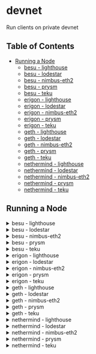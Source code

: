 # devnet

Run clients on private devnet

## Table of Contents
- [Running a Node](#running-a-node)
  - [besu - lighthouse](#besu---lighthouse)
  - [besu - lodestar](#besu---lodestar)
  - [besu - nimbus-eth2](#besu---nimbus-eth2)
  - [besu - prysm](#besu---prysm)
  - [besu - teku](#besu---teku)
  - [erigon - lighthouse](#erigon---lighthouse)
  - [erigon - lodestar](#erigon---lodestar)
  - [erigon - nimbus-eth2](#erigon---nimbus-eth2)
  - [erigon - prysm](#erigon---prysm)
  - [erigon - teku](#erigon---teku)
  - [geth - lighthouse](#geth---lighthouse)
  - [geth - lodestar](#geth---lodestar)
  - [geth - nimbus-eth2](#geth---nimbus-eth2)
  - [geth - prysm](#geth---prysm)
  - [geth - teku](#geth---teku)
  - [nethermind - lighthouse](#nethermind---lighthouse)
  - [nethermind - lodestar](#nethermind---lodestar)
  - [nethermind - nimbus-eth2](#nethermind---nimbus-eth2)
  - [nethermind - prysm](#nethermind---prysm)
  - [nethermind - teku](#nethermind---teku)

## Running a Node

<details>
  <summary>besu - lighthouse</summary>

  Open three terminals and execute the following commands:

  Terminal 1:
  ```bash 
  bash run-client.sh --network devnet \
                     --consensus-client lighthouse \
                     --execution-client besu \
                     --run execution \
                     --run-validator 
  ```

  Terminal 2:
  ```bash
  bash run-client.sh --network devnet \
                     --consensus-client lighthouse \
                     --execution-client besu \
                     --run consensus \
                     --run-validator
  ```

  Terminal 3:
  ```bash
  bash run-client.sh --network devnet \
                     --consensus-client lighthouse \
                     --execution-client besu \
                     --run validator \
                     --run-validator 
  ```

</details>

<details>
  <summary>besu - lodestar</summary>

  Open three terminals and execute the following commands:

  Terminal 1:
  ```bash 
  bash run-client.sh --network devnet \
                     --consensus-client lodestar \
                     --execution-client besu \
                     --run execution \
                     --run-validator 
  ```

  Terminal 2:
  ```bash
  bash run-client.sh --network devnet \
                     --consensus-client lodestar \
                     --execution-client besu \
                     --run consensus \
                     --run-validator
  ```

  Terminal 3:
  ```bash
  bash run-client.sh --network devnet \
                     --consensus-client lodestar \
                     --execution-client besu \
                     --run validator \
                     --run-validator 
  ```

</details>

<details>
  <summary>besu - nimbus-eth2</summary>

  Open three terminals and execute the following commands:

  Terminal 1:
  ```bash 
  bash run-client.sh --network devnet \
                     --consensus-client nimbus-eth2 \
                     --execution-client besu \
                     --run execution \
                     --run-validator 
  ```

  Terminal 2:
  ```bash
  bash run-client.sh --network devnet \
                     --consensus-client nimbus-eth2 \
                     --execution-client besu \
                     --run consensus \
                     --run-validator
  ```

  Terminal 3:
  ```bash
  bash run-client.sh --network devnet \
                     --consensus-client nimbus-eth2 \
                     --execution-client besu \
                     --run validator \
                     --run-validator 
  ```

</details>

<details>
  <summary>besu - prysm</summary>

  Open three terminals and execute the following commands:

  Terminal 1:
  ```bash 
  bash run-client.sh --network devnet \
                     --consensus-client prysm \
                     --execution-client besu \
                     --run execution \
                     --run-validator 
  ```

  Terminal 2:
  ```bash
  bash run-client.sh --network devnet \
                     --consensus-client prysm \
                     --execution-client besu \
                     --run consensus \
                     --run-validator
  ```

  Terminal 3:
  ```bash
  bash run-client.sh --network devnet \
                     --consensus-client prysm \
                     --execution-client besu \
                     --run validator \
                     --run-validator 
  ```

</details>

<details>
  <summary>besu - teku</summary>

  Open three terminals and execute the following commands:

  Terminal 1:
  ```bash 
  bash run-client.sh --network devnet \
                     --consensus-client teku \
                     --execution-client besu \
                     --run execution \
                     --run-validator 
  ```

  Terminal 2:
  ```bash
  bash run-client.sh --network devnet \
                     --consensus-client teku \
                     --execution-client besu \
                     --run consensus \
                     --run-validator
  ```

  Terminal 3:
  ```bash
  bash run-client.sh --network devnet \
                     --consensus-client teku \
                     --execution-client besu \
                     --run validator \
                     --run-validator 
  ```

</details>

<details>
  <summary>erigon - lighthouse</summary>

  Open three terminals and execute the following commands:

  Terminal 1:
  ```bash 
  bash run-client.sh --network devnet \
                     --consensus-client lighthouse \
                     --execution-client erigon \
                     --run execution \
                     --run-validator 
  ```

  Terminal 2:
  ```bash
  bash run-client.sh --network devnet \
                     --consensus-client lighthouse \
                     --execution-client erigon \
                     --run consensus \
                     --run-validator
  ```

  Terminal 3:
  ```bash
  bash run-client.sh --network devnet \
                     --consensus-client lighthouse \
                     --execution-client erigon \
                     --run validator \
                     --run-validator 
  ```

</details>

<details>
  <summary>erigon - lodestar</summary>

  Open three terminals and execute the following commands:

  Terminal 1:
  ```bash 
  bash run-client.sh --network devnet \
                     --consensus-client lodestar \
                     --execution-client erigon \
                     --run execution \
                     --run-validator 
  ```

  Terminal 2:
  ```bash
  bash run-client.sh --network devnet \
                     --consensus-client lodestar \
                     --execution-client erigon \
                     --run consensus \
                     --run-validator
  ```

  Terminal 3:
  ```bash
  bash run-client.sh --network devnet \
                     --consensus-client lodestar \
                     --execution-client erigon \
                     --run validator \
                     --run-validator 
  ```

</details>

<details>
  <summary>erigon - nimbus-eth2</summary>

  Open three terminals and execute the following commands:

  Terminal 1:
  ```bash 
  bash run-client.sh --network devnet \
                     --consensus-client nimbus-eth2 \
                     --execution-client erigon \
                     --run execution \
                     --run-validator 
  ```

  Terminal 2:
  ```bash
  bash run-client.sh --network devnet \
                     --consensus-client nimbus-eth2 \
                     --execution-client erigon \
                     --run consensus \
                     --run-validator
  ```

  Terminal 3:
  ```bash
  bash run-client.sh --network devnet \
                     --consensus-client nimbus-eth2 \
                     --execution-client erigon \
                     --run validator \
                     --run-validator 
  ```

</details>

<details>
  <summary>erigon - prysm</summary>

  Open three terminals and execute the following commands:

  Terminal 1:
  ```bash 
  bash run-client.sh --network devnet \
                     --consensus-client prysm \
                     --execution-client erigon \
                     --run execution \
                     --run-validator 
  ```

  Terminal 2:
  ```bash
  bash run-client.sh --network devnet \
                     --consensus-client prysm \
                     --execution-client erigon \
                     --run consensus \
                     --run-validator
  ```

  Terminal 3:
  ```bash
  bash run-client.sh --network devnet \
                     --consensus-client prysm \
                     --execution-client erigon \
                     --run validator \
                     --run-validator 
  ```

</details>

<details>
  <summary>erigon - teku</summary>

  Open three terminals and execute the following commands:

  Terminal 1:
  ```bash 
  bash run-client.sh --network devnet \
                     --consensus-client teku \
                     --execution-client erigon \
                     --run execution \
                     --run-validator 
  ```

  Terminal 2:
  ```bash
  bash run-client.sh --network devnet \
                     --consensus-client teku \
                     --execution-client erigon \
                     --run consensus \
                     --run-validator
  ```

  Terminal 3:
  ```bash


  bash run-client.sh --network devnet \
                     --consensus-client teku \
                     --execution-client erigon \
                     --run validator \
                     --run-validator 
  ```

</details>

<details>
  <summary>geth - lighthouse</summary>

  Open three terminals and execute the following commands:

  Terminal 1:
  ```bash 
  bash run-client.sh --network devnet \
                     --consensus-client lighthouse \
                     --execution-client geth \
                     --run execution \
                     --run-validator 
  ```

  Terminal 2:
  ```bash
  bash run-client.sh --network devnet \
                     --consensus-client lighthouse \
                     --execution-client geth \
                     --run consensus \
                     --run-validator
  ```

  Terminal 3:
  ```bash
  bash run-client.sh --network devnet \
                     --consensus-client lighthouse \
                     --execution-client geth \
                     --run validator \
                     --run-validator 
  ```

</details>

<details>
  <summary>geth - lodestar</summary>

  Open three terminals and execute the following commands:

  Terminal 1:
  ```bash 
  bash run-client.sh --network devnet \
                     --consensus-client lodestar \
                     --execution-client geth \
                     --run execution \
                     --run-validator 
  ```

  Terminal 2:
  ```bash
  bash run-client.sh --network devnet \
                     --consensus-client lodestar \
                     --execution-client geth \
                     --run consensus \
                     --run-validator
  ```

  Terminal 3:
  ```bash
  bash run-client.sh --network devnet \
                     --consensus-client lodestar \
                     --execution-client geth \
                     --run validator \
                     --run-validator 
  ```

</details>

<details>
  <summary>geth - nimbus-eth2</summary>

  Open three terminals and execute the following commands:

  Terminal 1:
  ```bash 
  bash run-client.sh --network devnet \
                     --consensus-client nimbus-eth2 \
                     --execution-client geth \
                     --run execution \
                     --run-validator 
  ```

  Terminal 2:
  ```bash
  bash run-client.sh --network devnet \
                     --consensus-client nimbus-eth2 \
                     --execution-client geth \
                     --run consensus \
                     --run-validator
  ```

  Terminal 3:
  ```bash
  bash run-client.sh --network devnet \
                     --consensus-client nimbus-eth2 \
                     --execution-client geth \
                     --run validator \
                     --run-validator 
  ```

</details>

<details>
  <summary>geth - prysm</summary>

  Open three terminals and execute the following commands:

  Terminal 1:
  ```bash 
  bash run-client.sh --network devnet \
                     --consensus-client prysm \
                     --execution-client geth \
                     --run execution \
                     --run-validator 
  ```

  Terminal 2:
  ```bash
  bash run-client.sh --network devnet \
                     --consensus-client prysm \
                     --execution-client geth \
                     --run consensus \
                     --run-validator
  ```

  Terminal 3:
  ```bash
  bash run-client.sh --network devnet \
                     --consensus-client prysm \
                     --execution-client geth \
                     --run validator \
                     --run-validator 
  ```

</details>

<details>
  <summary>geth - teku</summary>

  Open three terminals and execute the following commands:

  Terminal 1:
  ```bash 
  bash run-client.sh --network devnet \
                     --consensus-client teku \
                     --execution-client geth \
                     --run execution \
                     --run-validator 
  ```

  Terminal 2:
  ```bash
  bash run-client.sh --network devnet \
                     --consensus-client teku \
                     --execution-client geth \
                     --run consensus \
                     --run-validator
  ```

  Terminal 3:
  ```bash
  bash run-client.sh --network devnet \
                     --consensus-client teku \
                     --execution-client geth \
                     --run validator \
                     --run-validator 
  ```

</details>

<details>
  <summary>nethermind - lighthouse</summary>

  Open three terminals and execute the following commands:

  Terminal 1:
  ```bash 
  bash run-client.sh --network devnet \
                     --consensus-client lighthouse \
                     --execution-client nethermind \
                     --run execution \
                     --run-validator 
  ```

  Terminal 2:
  ```bash
  bash run-client.sh --network devnet \
                     --consensus-client lighthouse \
                     --execution-client nethermind \
                     --run consensus \
                     --run-validator
  ```

  Terminal 3:
  ```bash
  bash run-client.sh --network devnet \
                     --consensus-client lighthouse \
                     --execution-client nethermind \
                     --run validator \
                     --run-validator 
  ```

</details>

<details>
  <summary>nethermind - lodestar</summary>

  Open three terminals and execute the following commands:

  Terminal 1:
  ```bash 
  bash run-client.sh --network devnet \
                     --consensus-client lodestar \
                     --execution-client nethermind \
                     --run execution \
                     --run-validator 
  ```

  Terminal 2:
  ```bash
  bash run-client.sh --network devnet \
                     --consensus-client lodestar \
                     --execution-client nethermind \
                     --run consensus \
                     --run-validator
  ```

  Terminal 3:
  ```bash
  bash run-client.sh --network devnet \
                     --consensus-client lodestar \
                     --execution-client nethermind \
                     --run validator \
                     --run-validator 
  ```

</details>

<details>
  <summary>nethermind - nimbus-eth2</summary>

  Open three terminals and execute the following commands:

  Terminal 1:
  ```bash 
  bash run-client.sh --network devnet \
                     --consensus-client nimbus-eth2 \
                     --execution-client nethermind \
                     --run execution \
                     --run-validator 
  ```

  Terminal 2:
  ```bash
  bash run-client.sh --network devnet \
                     --consensus-client nimbus-eth2 \
                     --execution-client nethermind \
                     --run consensus \
                     --run-validator
  ```

  Terminal 3:
  ```bash
  bash run-client.sh --network devnet \
                     --consensus-client nimbus-eth2 \
                     --execution-client nethermind \
                     --run validator \
                     --run-validator 
  ```

</details>

<details>
  <summary>nethermind - prysm</summary>

  Open three terminals and execute the following commands:

  Terminal 1:
  ```bash 
  bash run-client.sh --network devnet \
                     --consensus-client prysm \
                     --execution-client nethermind \
                     --run execution \
                     --run-validator 
  ```

  Terminal 2:
  ```bash
  bash run-client.sh --network devnet \
                     --consensus-client prysm \
                     --execution-client nethermind \
                     --run consensus \
                     --run-validator
  ```

  Terminal 3:
  ```bash
  bash run-client.sh --network devnet \
                     --consensus-client prysm \
                     --execution-client nethermind \
                     --run validator \
                     --run-validator 
  ```

</details>

<details>
  <summary>nethermind - teku</summary>

  Open three terminals and execute the following commands:

  Terminal 1:
  ```bash 
  bash run-client.sh --network devnet \
                     --consensus-client teku \
                     --execution-client nethermind \
                     --run execution \
                     --run-validator 
  ```

  Terminal 2:
  ```bash
  bash run-client.sh --network devnet \
                     --consensus-client teku \
                     --execution-client nethermind \
                     --run consensus \
                     --run-validator
  ```

  Terminal 3:
  ```bash
  bash run-client.sh --network devnet \
                     --consensus-client teku \
                     --execution-client nethermind \
                     --run validator \
                     --run-validator 
  ```

</details>
